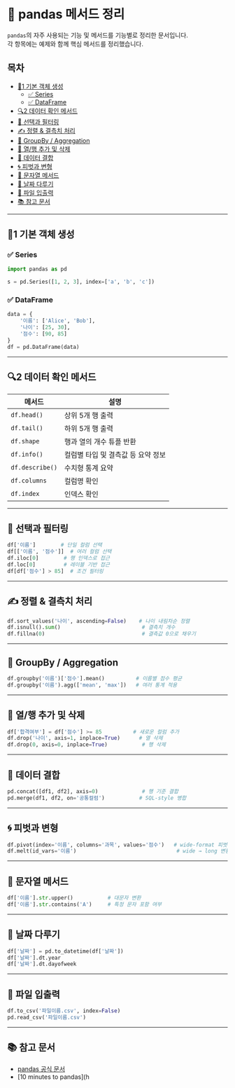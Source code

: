 # 📄 pandas 메서드 정리

`pandas`의 자주 사용되는 기능 및 메서드를 기능별로 정리한 문서입니다.  
각 항목에는 예제와 함께 핵심 메서드를 정리했습니다.


## 목차
- [📘1 기본 객체 생성](#1-기본-객체-생성)
  - [✅ Series](#-series)
  - [✅ DataFrame](#-dataframe)
- [🔍2 데이터 확인 메서드](#2-데이터-확인-메서드)
- [🎯 선택과 필터링](#-선택과-필터링)
- [✍️ 정렬 & 결측치 처리](#-정렬--결측치-처리)
- [🔁 GroupBy / Aggregation](#-groupby--aggregation)
- [🔧 열/행 추가 및 삭제](#-열행-추가-및-삭제)
- [🔗 데이터 결합](#-데이터-결합)
- [🌀 피벗과 변형](#-피벗과-변형)
- [🧽 문자열 메서드](#-문자열-메서드)
- [🧪 날짜 다루기](#-날짜-다루기)
- [📂 파일 입출력](#-파일-입출력)
- [📚 참고 문서](#-참고-문서)



---

## 📘1 기본 객체 생성

### ✅ Series
```python
import pandas as pd

s = pd.Series([1, 2, 3], index=['a', 'b', 'c'])
```

### ✅ DataFrame
```python
data = {
    '이름': ['Alice', 'Bob'],
    '나이': [25, 30],
    '점수': [90, 85]
}
df = pd.DataFrame(data)
```

---

## 🔍2 데이터 확인 메서드

| 메서드 | 설명 |
|--------|------|
| `df.head()` | 상위 5개 행 출력 |
| `df.tail()` | 하위 5개 행 출력 |
| `df.shape` | 행과 열의 개수 튜플 반환 |
| `df.info()` | 컬럼별 타입 및 결측값 등 요약 정보 |
| `df.describe()` | 수치형 통계 요약 |
| `df.columns` | 컬럼명 확인 |
| `df.index` | 인덱스 확인 |

---

## 🎯 선택과 필터링

```python
df['이름']        # 단일 컬럼 선택
df[['이름', '점수']]  # 여러 컬럼 선택
df.iloc[0]        # 행 인덱스로 접근
df.loc[0]         # 레이블 기반 접근
df[df['점수'] > 85]  # 조건 필터링
```

---

## ✍️ 정렬 & 결측치 처리

```python
df.sort_values('나이', ascending=False)    # 나이 내림차순 정렬
df.isnull().sum()                          # 결측치 개수
df.fillna(0)                               # 결측값 0으로 채우기
```

---

## 🔁 GroupBy / Aggregation

```python
df.groupby('이름')['점수'].mean()          # 이름별 점수 평균
df.groupby('이름').agg(['mean', 'max'])   # 여러 통계 적용
```

---

## 🔧 열/행 추가 및 삭제

```python
df['합격여부'] = df['점수'] >= 85          # 새로운 컬럼 추가
df.drop('나이', axis=1, inplace=True)      # 열 삭제
df.drop(0, axis=0, inplace=True)           # 행 삭제
```

---

## 🔗 데이터 결합

```python
pd.concat([df1, df2], axis=0)              # 행 기준 결합
pd.merge(df1, df2, on='공통컬럼')           # SQL-style 병합
```

---

## 🌀 피벗과 변형

```python
df.pivot(index='이름', columns='과목', values='점수')   # wide-format 피벗
df.melt(id_vars='이름')                                # wide → long 변환
```

---

## 🧽 문자열 메서드

```python
df['이름'].str.upper()           # 대문자 변환
df['이름'].str.contains('A')     # 특정 문자 포함 여부
```

---

## 🧪 날짜 다루기

```python
df['날짜'] = pd.to_datetime(df['날짜'])
df['날짜'].dt.year
df['날짜'].dt.dayofweek
```

---

## 📂 파일 입출력

```python
df.to_csv('파일이름.csv', index=False)
pd.read_csv('파일이름.csv')
```

---

## 📚 참고 문서

- [pandas 공식 문서](https://pandas.pydata.org/docs/)
- [10 minutes to pandas](h
